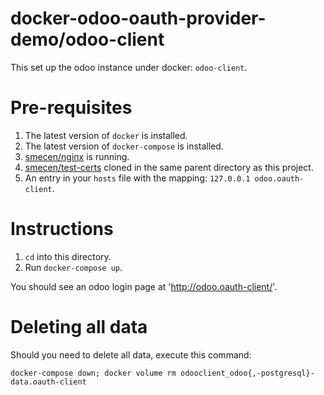 # docker-odoo-oauth-provider-demo/odoo-client

This set up the odoo instance under docker: `odoo-client`.

# Pre-requisites

1. The latest version of `docker` is installed.
2. The latest version of `docker-compose` is installed.
3. [smecen/nginx](https://git.groventure.com/smecen/nginx) is running.
4. [smecen/test-certs](https://git.groventure.com/smecen/test-certs)
   cloned in the same parent directory as this project.
4. An entry in your `hosts` file with the mapping: `127.0.0.1
   odoo.oauth-client`.

# Instructions

1. `cd` into this directory.
2. Run `docker-compose up`.

You should see an odoo login page at 'http://odoo.oauth-client/'.

# Deleting all data

Should you need to delete all data, execute this command:

```shell
docker-compose down; docker volume rm odooclient_odoo{,-postgresql}-data.oauth-client

```
